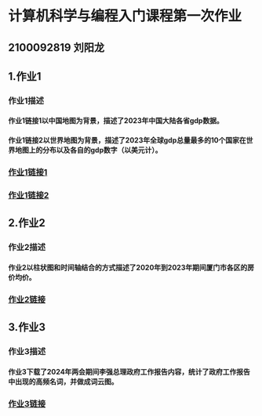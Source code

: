 # 计算机科学与编程入门课程第一次作业
## 2100092819 刘阳龙
## 1.作业1
### 作业1描述
#### 作业1链接1以中国地图为背景，描述了2023年中国大陆各省gdp数据。
#### 作业1链接2以世界地图为背景，描述了2023年全球gdp总量最多的10个国家在世界地图上的分布以及各自的gdp数字（以美元计）。
### [作业1链接1](https://tkzwrlyl.github.io/2023年全国各省gdp数据地图_geo.html)
### [作业1链接2](https://tkzwrlyl.github.io/2023年全球10大经济体.html)

## 2.作业2
### 作业2描述
#### 作业2以柱状图和时间轴结合的方式描述了2020年到2023年期间厦门市各区的房价均价。
### [作业2链接](https://tkzwrlyl.github.io/厦门各区房价_timeline_bar.html)  

## 3.作业3
### 作业3描述
#### 作业3下载了2024年两会期间李强总理政府工作报告内容，统计了政府工作报告中出现的高频名词，并做成词云图。
### [作业3链接](https://tkzwrlyl.github.io/政府工作报告wordcloud_opts.html)
